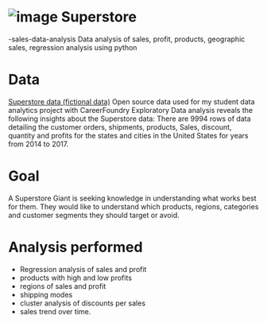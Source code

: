 # ![image](https://github.com/mshogren64/Superstore-sales-data-analysis/assets/133923160/36fd1c0b-0409-4891-b42e-6ad468cf6681) Superstore
-sales-data-analysis
Data analysis of sales, profit, products, geographic sales, regression analysis using python
# Data
[Superstore data (fictional data)](https://www.kaggle.com/datasets/vivek468/superstore-dataset-final/code?select=Sample+-+Superstore.csv)
Open source data used for my student data analytics project with CareerFoundry
Exploratory Data analysis reveals the following insights about the Superstore data:
There are 9994 rows of data detailing the customer orders, shipments, products, Sales, discount, quantity and profits for the states and cities in the United States for years from  2014 to 2017.
# Goal
A Superstore Giant is seeking  knowledge in understanding what works best for them.
They would like to understand which products, regions, categories and customer segments they should target or avoid.
# Analysis performed
* Regression analysis of sales and profit
* products with high and low profits 
* regions of sales and profit
* shipping modes
* cluster analysis of discounts per sales
* sales trend over time.
